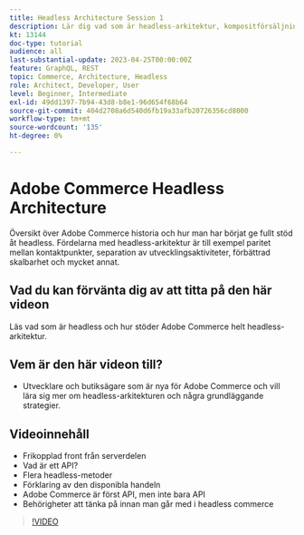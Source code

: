 ```yaml
---
title: Headless Architecture Session 1
description: Lär dig vad som är headless-arkitektur, kompositförsäljning och personaliserade upplevelser
kt: 13144
doc-type: tutorial
audience: all
last-substantial-update: 2023-04-25T00:00:00Z
feature: GraphQL, REST
topic: Commerce, Architecture, Headless
role: Architect, Developer, User
level: Beginner, Intermediate
exl-id: 49dd1397-7b94-43d8-b8e1-96d654f68b64
source-git-commit: 404d2708a6d540d6fb19a33afb20726356cd8000
workflow-type: tm+mt
source-wordcount: '135'
ht-degree: 0%

---
```


# Adobe Commerce Headless Architecture

Översikt över Adobe Commerce historia och hur man har börjat ge fullt stöd åt headless.  Fördelarna med headless-arkitektur är till exempel paritet mellan kontaktpunkter, separation av utvecklingsaktiviteter, förbättrad skalbarhet och mycket annat.

## Vad du kan förvänta dig av att titta på den här videon

Läs vad som är headless och hur stöder Adobe Commerce helt headless-arkitektur.

## Vem är den här videon till?

* Utvecklare och butiksägare som är nya för Adobe Commerce och vill lära sig mer om headless-arkitekturen och några grundläggande strategier.

## Videoinnehåll

* Frikopplad front från serverdelen
* Vad är ett API?
* Flera headless-metoder
* Förklaring av den disponibla handeln
* Adobe Commerce är först API, men inte bara API
* Behörigheter att tänka på innan man går med i headless commerce

>[!VIDEO](https://video.tv.adobe.com/v/3418862?learn=on)
